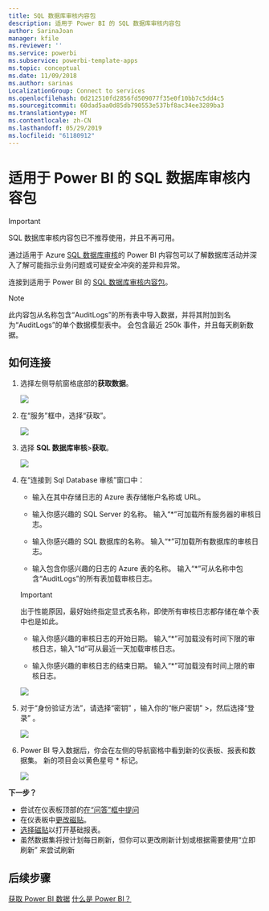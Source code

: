 ```yaml
---
title: SQL 数据库审核内容包
description: 适用于 Power BI 的 SQL 数据库审核内容包
author: SarinaJoan
manager: kfile
ms.reviewer: ''
ms.service: powerbi
ms.subservice: powerbi-template-apps
ms.topic: conceptual
ms.date: 11/09/2018
ms.author: sarinas
LocalizationGroup: Connect to services
ms.openlocfilehash: 0d212510fd2856fd509077f35e0f10bb7c5dd4c5
ms.sourcegitcommit: 60dad5aa0d85db790553e537bf8ac34ee3289ba3
ms.translationtype: MT
ms.contentlocale: zh-CN
ms.lasthandoff: 05/29/2019
ms.locfileid: "61180912"
---
```

# <a name="sql-database-auditing-content-pack-for-power-bi"></a>适用于 Power BI 的 SQL 数据库审核内容包

> [!IMPORTANT]
> SQL 数据库审核内容包已不推荐使用，并且不再可用。
 
通过适用于 Azure [SQL 数据库审核](/azure/sql-database/sql-database-auditing/)的 Power BI 内容包可以了解数据库活动并深入了解可能指示业务问题或可疑安全冲突的差异和异常。 

连接到适用于 Power BI 的 [SQL 数据库审核内容包](https://app.powerbi.com/getdata/services/sql-db-auditing)。

>[!NOTE]
>此内容包从名称包含“AuditLogs”的所有表中导入数据，并将其附加到名为“AuditLogs”的单个数据模型表中。 会包含最近 250k 事件，并且每天刷新数据。

## <a name="how-to-connect"></a>如何连接
1. 选择左侧导航窗格底部的**获取数据**。
   
   ![](media/service-connect-to-azure-sql-database-auditing/pbi_getdata.png) 
2. 在“服务”框中，选择“获取”。
   
   ![](media/service-connect-to-azure-sql-database-auditing/pbi_getservices.png) 
3. 选择 **SQL 数据库审核**\>**获取**。
   
   ![](media/service-connect-to-azure-sql-database-auditing/sqldbaudit.png)
4. 在“连接到 Sql Database 审核”窗口中：
   
   - 输入在其中存储日志的 Azure 表存储帐户名称或 URL。
   
   - 输入你感兴趣的 SQL Server 的名称。 输入“\*”可加载所有服务器的审核日志。
   
   - 输入你感兴趣的 SQL 数据库的名称。 输入“\*”可加载所有数据库的审核日志。
   
   - 输入包含你感兴趣的日志的 Azure 表的名称。 输入“\*”可从名称中包含“AuditLogs”的所有表加载审核日志。
   
   >[!IMPORTANT]
   >出于性能原因，最好始终指定显式表名称，即使所有审核日志都存储在单个表中也是如此。
   
   - 输入你感兴趣的审核日志的开始日期。 输入“\*”可加载没有时间下限的审核日志，输入“1d”可从最近一天加载审核日志。
   
   - 输入你感兴趣的审核日志的结束日期。 输入“\*”可加载没有时间上限的审核日志。
   
   ![](media/service-connect-to-azure-sql-database-auditing/dbauditing_param.png)
5. 对于“身份验证方法”，请选择“密钥”  ，输入你的“帐户密钥”  \>，然后选择“登录”  。
   
   ![](media/service-connect-to-azure-sql-database-auditing/pbi_sqlauditing3.png)
6. Power BI 导入数据后，你会在左侧的导航窗格中看到新的仪表板、报表和数据集。 新的项目会以黄色星号 \* 标记。
   
   ![](media/service-connect-to-azure-sql-database-auditing/pbi_sqldbauditingnewdash.png)

**下一步？**

* 尝试在仪表板顶部的[在“问答”框中提问](consumer/end-user-q-and-a.md)
* 在仪表板中[更改磁贴](service-dashboard-edit-tile.md)。
* [选择磁贴](consumer/end-user-tiles.md)以打开基础报表。
* 虽然数据集将按计划每日刷新，但你可以更改刷新计划或根据需要使用“立即刷新”  来尝试刷新

## <a name="next-steps"></a>后续步骤
[获取 Power BI 数据](service-get-data.md)
[什么是 Power BI？](power-bi-overview.md)

